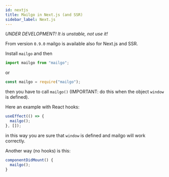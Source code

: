 ```yaml
---
id: nextjs
title: Mailgo in Next.js (and SSR)
sidebar_label: Next.js
---
```


_UNDER DEVELOPMENT! It is unstable, not use it!_

From version `0.9.0` mailgo is available also for Next.js and SSR.

Install `mailgo` and then

```js
import mailgo from "mailgo";
```

or

```js
const mailgo = require("mailgo");
```

then you have to call `mailgo()` (IMPORTANT: do this when the object `window` is defined).

Here an example with React hooks:

```js
useEffect(() => {
  mailgo();
}, []);
```

in this way you are sure that `window` is defined and mailgo will work correctly.

Another way (no hooks) is this:

```js
componentDidMount() {
  mailgo();
}
```
